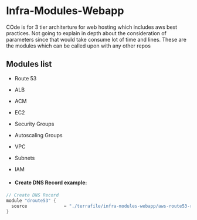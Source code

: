 # Infra-Modules-Webapp
COde is for 3 tier architerture for web hosting which includes aws best practices. Not going to explain in depth about the consideration of parameters since that would take consume lot of time and lines.
These are the modules which can be called upon with any other repos

## Modules list

- Route 53 
- ALB
- ACM
- EC2
- Security Groups
- Autoscaling Groups
- VPC
- Subnets
- IAM

- #### Create DNS Record example:
```go
// Create DNS Record 
module "droute53" {
  source              = "./terrafile/infra-modules-webapp/aws-route53-record"
}
```
